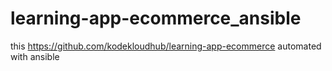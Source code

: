 # learning-app-ecommerce_ansible
this https://github.com/kodekloudhub/learning-app-ecommerce automated with ansible
